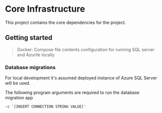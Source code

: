# Core Infrastructure

This project contains the core dependencies for the project.

## Getting started

> Docker: Compose file contents configuration for running SQL server and Azurite locally

### Database migrations

For local development it's assumed deployed instance of Azure SQL Server will be used.

The following program arguments are required to run the database migration app

```bat
-c '[INSERT CONNECTION STRING VALUE]'
```
